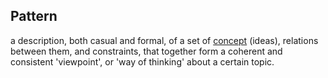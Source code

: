 ## Pattern

a description, both casual and formal, of a set of <a href="https://essif-lab.github.io/framework/docs/terms/concept" hovertext="Concept: the ideas/thoughts behind a classification of Entities (what makes Entities in that class 'the same').">concept</a> (ideas), relations between them, and constraints, that together form a coherent and consistent 'viewpoint', or 'way of thinking' about a certain topic.

